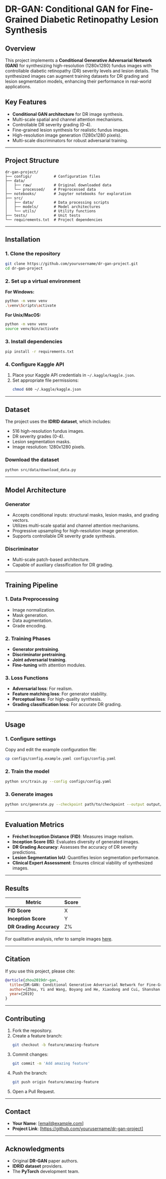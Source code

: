 # DR-GAN: Conditional GAN for Fine-Grained Diabetic Retinopathy Lesion Synthesis  

## Overview  
This project implements a **Conditional Generative Adversarial Network (GAN)** for synthesizing high-resolution (1280x1280) fundus images with controllable diabetic retinopathy (DR) severity levels and lesion details. The synthesized images can augment training datasets for DR grading and lesion segmentation models, enhancing their performance in real-world applications.  

## Key Features  
- **Conditional GAN architecture** for DR image synthesis.  
- Multi-scale spatial and channel attention mechanisms.  
- Controllable DR severity grading (0-4).  
- Fine-grained lesion synthesis for realistic fundus images.  
- High-resolution image generation (1280x1280 pixels).  
- Multi-scale discriminators for robust adversarial training.  

---

## Project Structure  
```plaintext
dr-gan-project/
├── configs/          # Configuration files  
├── data/  
│   ├── raw/          # Original downloaded data  
│   └── processed/    # Preprocessed data  
├── notebooks/        # Jupyter notebooks for exploration  
├── src/  
│   ├── data/         # Data processing scripts  
│   ├── models/       # Model architectures  
│   └── utils/        # Utility functions  
├── tests/            # Unit tests  
└── requirements.txt  # Project dependencies  
```  

---

## Installation  

### 1. Clone the repository  
```bash  
git clone https://github.com/yourusername/dr-gan-project.git  
cd dr-gan-project  
```  

### 2. Set up a virtual environment  
**For Windows:**  
```bash  
python -m venv venv  
.\venv\Scripts\activate  
```  
**For Unix/MacOS:**  
```bash  
python -m venv venv  
source venv/bin/activate  
```  

### 3. Install dependencies  
```bash  
pip install -r requirements.txt  
```  

### 4. Configure Kaggle API  
1. Place your Kaggle API credentials in `~/.kaggle/kaggle.json`.  
2. Set appropriate file permissions:  
   ```bash  
   chmod 600 ~/.kaggle/kaggle.json  
   ```  

---

## Dataset  

The project uses the **IDRID dataset**, which includes:  
- 516 high-resolution fundus images.  
- DR severity grades (0-4).  
- Lesion segmentation masks.  
- Image resolution: 1280x1280 pixels.  

### Download the dataset  
```bash  
python src/data/download_data.py  
```  

---

## Model Architecture  

### Generator  
- Accepts conditional inputs: structural masks, lesion masks, and grading vectors.  
- Utilizes multi-scale spatial and channel attention mechanisms.  
- Progressive upsampling for high-resolution image generation.  
- Supports controllable DR severity grade synthesis.  

### Discriminator  
- Multi-scale patch-based architecture.  
- Capable of auxiliary classification for DR grading.  

---

## Training Pipeline  

### 1. Data Preprocessing  
- Image normalization.  
- Mask generation.  
- Data augmentation.  
- Grade encoding.  

### 2. Training Phases  
- **Generator pretraining**.  
- **Discriminator pretraining**.  
- **Joint adversarial training**.  
- **Fine-tuning** with attention modules.  

### 3. Loss Functions  
- **Adversarial loss**: For realism.  
- **Feature matching loss**: For generator stability.  
- **Perceptual loss**: For high-quality synthesis.  
- **Grading classification loss**: For accurate DR grading.  

---

## Usage  

### 1. Configure settings  
Copy and edit the example configuration file:  
```bash  
cp configs/config.example.yaml configs/config.yaml  
```  

### 2. Train the model  
```bash  
python src/train.py --config configs/config.yaml  
```  

### 3. Generate images  
```bash  
python src/generate.py --checkpoint path/to/checkpoint --output output/dir  
```  

---

## Evaluation Metrics  

- **Fréchet Inception Distance (FID)**: Measures image realism.  
- **Inception Score (IS)**: Evaluates diversity of generated images.  
- **DR Grading Accuracy**: Assesses the accuracy of DR severity predictions.  
- **Lesion Segmentation IoU**: Quantifies lesion segmentation performance.  
- **Clinical Expert Assessment**: Ensures clinical viability of synthesized images.  

---

## Results  

| Metric                  | Score       |  
|--------------------------|-------------|  
| **FID Score**            | X           |  
| **Inception Score**      | Y           |  
| **DR Grading Accuracy**  | Z%          |  

For qualitative analysis, refer to sample images [here](#).  

---

## Citation  

If you use this project, please cite:  

```bibtex  
@article{zhou2019dr-gan,  
  title={DR-GAN: Conditional Generative Adversarial Network for Fine-Grained Lesion Synthesis on Diabetic Retinopathy Images},  
  author={Zhou, Yi and Wang, Boyang and He, Xiaodong and Cui, Shanshan and Shao, Ling},  
  year={2019}  
}  
```  

---

## Contributing  

1. Fork the repository.  
2. Create a feature branch:  
   ```bash  
   git checkout -b feature/amazing-feature  
   ```  
3. Commit changes:  
   ```bash  
   git commit -m 'Add amazing feature'  
   ```  
4. Push the branch:  
   ```bash  
   git push origin feature/amazing-feature  
   ```  
5. Open a Pull Request.  

---

## Contact  

- **Your Name**: [email@example.com]  
- **Project Link**: [https://github.com/yourusername/dr-gan-project]  

---

## Acknowledgments  

- Original **DR-GAN** paper authors.  
- **IDRID dataset** providers.  
- The **PyTorch** development team.  
